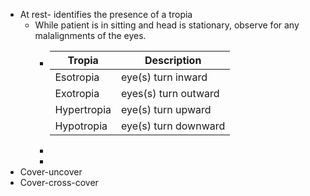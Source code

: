 - At rest- identifies the presence of a tropia
	- While patient is in sitting and head is stationary, observe for any malalignments of the eyes.
		- | Tropia      | Description |
		  | ----------- | ----------- |
		  | Esotropia     | eye(s) turn inward   |
		  | Exotropia  | eyes(s) turn outward   |
		  | Hypertropia| eye(s) turn upward   |
		  |Hypotropia| eye(s) turn downward   |
		-
		-
- Cover-uncover
- Cover-cross-cover